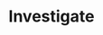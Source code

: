 ---
title: Investigate
linkTitle: Investigate # The title of left navigation, optional.
navWeight: 800 # Upper weight gets higher precedence, optional.
---